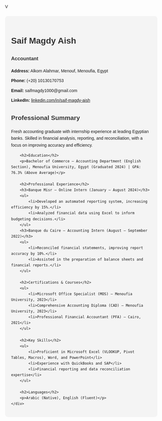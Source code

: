 V<!DOCTYPE html>
<html lang="en">
<head>
    <meta charset="UTF-8">
    <meta name="viewport" content="width=device-width, initial-scale=1.0">
    <title>Saif Magdy CV</title>
    <style>
        body {
            font-family: Arial, sans-serif;
            line-height: 1.6;
            margin: 0;
            padding: 0 20px;
        }
        .container {
            max-width: 900px;
            margin: 20px auto;
            background: #f4f4f4;
            padding: 20px;
            border-radius: 10px;
        }
        h1, h2, h3 {
            color: #333;
        }
        .contact-info {
            list-style: none;
            padding: 0;
        }
        .contact-info li {
            margin-bottom: 10px;
        }
    </style>
</head>
<body>
    <div class="container">
        <h1>Saif Magdy Aish</h1>
        <h3>Accountant</h3>
        <ul class="contact-info">
            <li><strong>Address:</strong> Alkom Alahmar, Menouf, Menoufia, Egypt</li>
            <li><strong>Phone:</strong> (+20) 10130170753</li>
            <li><strong>Email:</strong> saifmagdy1000@gmail.com</li>
            <li><strong>LinkedIn:</strong> <a href="https://linkedin.com/in/saif-magdy-aish-5568641ba">linkedin.com/in/saif-magdy-aish</a></li>
        </ul>
        <h2>Professional Summary</h2>
        <p>Fresh accounting graduate with internship experience at leading Egyptian banks. Skilled in financial analysis, reporting, and reconciliation, with a focus on improving accuracy and efficiency.</p>
        
        <h2>Education</h2>
        <p>Bachelor of Commerce – Accounting Department (English Section), Menoufia University, Egypt (Graduated 2024) | GPA: 76.3% (Above Average)</p>
        
        <h2>Professional Experience</h2>
        <h3>Banque Misr – Online Intern (January – August 2024)</h3>
        <ul>
            <li>Developed an automated reporting system, increasing efficiency by 15%.</li>
            <li>Analyzed financial data using Excel to inform budgeting decisions.</li>
        </ul>
        <h3>Banque du Caire – Accounting Intern (August – September 2022)</h3>
        <ul>
            <li>Reconciled financial statements, improving report accuracy by 10%.</li>
            <li>Assisted in the preparation of balance sheets and financial reports.</li>
        </ul>

        <h2>Certifications & Courses</h2>
        <ul>
            <li>Microsoft Office Specialist (MOS) – Menoufia University, 2023</li>
            <li>Comprehensive Accounting Diploma (CAD) – Menoufia University, 2023</li>
            <li>Professional Financial Accountant (PFA) – Cairo, 2021</li>
        </ul>

        <h2>Key Skills</h2>
        <ul>
            <li>Proficient in Microsoft Excel (VLOOKUP, Pivot Tables, Macros), Word, and PowerPoint</li>
            <li>Experience with QuickBooks and SAP</li>
            <li>Financial reporting and data reconciliation expertise</li>
        </ul>

        <h2>Languages</h2>
        <p>Arabic (Native), English (Fluent)</p>
    </div>
</body>
</html>
